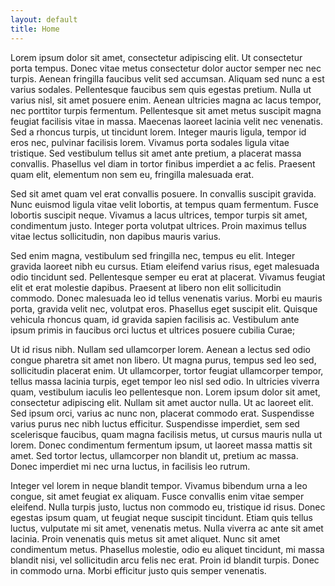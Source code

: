 ```yaml
---
layout: default
title: Home
---
```




    
Lorem ipsum dolor sit amet, consectetur adipiscing elit. Ut consectetur porta tempus. Donec vitae metus consectetur dolor auctor semper nec nec turpis. Aenean fringilla faucibus velit sed accumsan. Aliquam sed nunc a est varius sodales. Pellentesque faucibus sem quis egestas pretium. Nulla ut varius nisl, sit amet posuere enim. Aenean ultricies magna ac lacus tempor, nec porttitor turpis fermentum. Pellentesque sit amet metus suscipit magna feugiat facilisis vitae in massa. Maecenas laoreet lacinia velit nec venenatis. Sed a rhoncus turpis, ut tincidunt lorem. Integer mauris ligula, tempor id eros nec, pulvinar facilisis lorem. Vivamus porta sodales ligula vitae tristique. Sed vestibulum tellus sit amet ante pretium, a placerat massa convallis. Phasellus vel diam in tortor finibus imperdiet a ac felis. Praesent quam elit, elementum non sem eu, fringilla malesuada erat.

Sed sit amet quam vel erat convallis posuere. In convallis suscipit gravida. Nunc euismod ligula vitae velit lobortis, at tempus quam fermentum. Fusce lobortis suscipit neque. Vivamus a lacus ultrices, tempor turpis sit amet, condimentum justo. Integer porta volutpat ultrices. Proin maximus tellus vitae lectus sollicitudin, non dapibus mauris varius.

Sed enim magna, vestibulum sed fringilla nec, tempus eu elit. Integer gravida laoreet nibh eu cursus. Etiam eleifend varius risus, eget malesuada odio tincidunt sed. Pellentesque semper eu erat at placerat. Vivamus feugiat elit et erat molestie dapibus. Praesent at libero non elit sollicitudin commodo. Donec malesuada leo id tellus venenatis varius. Morbi eu mauris porta, gravida velit nec, volutpat eros. Phasellus eget suscipit elit. Quisque vehicula rhoncus quam, id gravida sapien facilisis ac. Vestibulum ante ipsum primis in faucibus orci luctus et ultrices posuere cubilia Curae;

Ut id risus nibh. Nullam sed ullamcorper lorem. Aenean a lectus sed odio congue pharetra sit amet non libero. Ut magna purus, tempus sed leo sed, sollicitudin placerat enim. Ut ullamcorper, tortor feugiat ullamcorper tempor, tellus massa lacinia turpis, eget tempor leo nisl sed odio. In ultricies viverra quam, vestibulum iaculis leo pellentesque non. Lorem ipsum dolor sit amet, consectetur adipiscing elit. Nullam sit amet auctor nulla. Ut ac laoreet elit. Sed ipsum orci, varius ac nunc non, placerat commodo erat. Suspendisse varius purus nec nibh luctus efficitur. Suspendisse imperdiet, sem sed scelerisque faucibus, quam magna facilisis metus, ut cursus mauris nulla ut lorem. Donec condimentum fermentum ipsum, ut laoreet massa mattis sit amet. Sed tortor lectus, ullamcorper non blandit ut, pretium ac massa. Donec imperdiet mi nec urna luctus, in facilisis leo rutrum.

Integer vel lorem in neque blandit tempor. Vivamus bibendum urna a leo congue, sit amet feugiat ex aliquam. Fusce convallis enim vitae semper eleifend. Nulla turpis justo, luctus non commodo eu, tristique id risus. Donec egestas ipsum quam, ut feugiat neque suscipit tincidunt. Etiam quis tellus luctus, vulputate mi sit amet, venenatis metus. Nulla viverra ac ante sit amet lacinia. Proin venenatis quis metus sit amet aliquet. Nunc sit amet condimentum metus. Phasellus molestie, odio eu aliquet tincidunt, mi massa blandit nisi, vel sollicitudin arcu felis nec erat. Proin id blandit turpis. Donec in commodo urna. Morbi efficitur justo quis semper venenatis.
    


